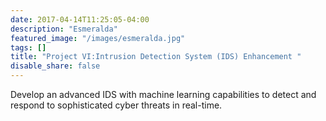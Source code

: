```yaml
---
date: 2017-04-14T11:25:05-04:00
description: "Esmeralda"
featured_image: "/images/esmeralda.jpg"
tags: []
title: "Project VI:Intrusion Detection System (IDS) Enhancement "
disable_share: false
---
```


Develop an advanced IDS with machine learning capabilities to detect and respond to sophisticated cyber threats in real-time.



































































